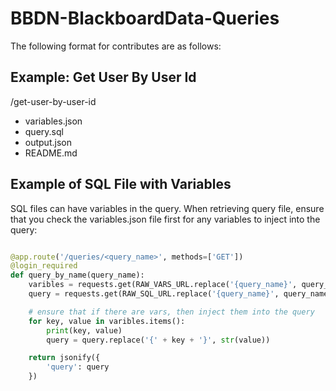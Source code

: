 # BBDN-BlackboardData-Queries

The following format for contributes are as follows:

## Example: Get User By User Id
/get-user-by-user-id
- variables.json
- query.sql
- output.json
- README.md



## Example of SQL File with Variables
SQL files can have variables in the query. When retrieving query file, ensure that you check the variables.json file first for any variables to inject into the query:

```py

@app.route('/queries/<query_name>', methods=['GET'])
@login_required
def query_by_name(query_name):
    varibles = requests.get(RAW_VARS_URL.replace('{query_name}', query_name)).json()['variables']
    query = requests.get(RAW_SQL_URL.replace('{query_name}', query_name)).text

    # ensure that if there are vars, then inject them into the query
    for key, value in varibles.items():
        print(key, value)
        query = query.replace('{' + key + '}', str(value))

    return jsonify({
        'query': query
    })

```